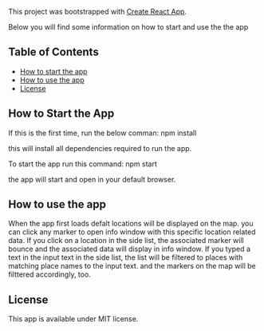 This project was bootstrapped with [Create React App](https://github.com/facebookincubator/create-react-app).

Below you will find some information on how to start and use the the app 

## Table of Contents

- [How to start the app](#How-to-Start-the-App)
- [How to use the app](#How-to-use-the-app)
- [License](#License)


## How to Start the App

If this is the first time, run the below comman:
npm install

this will install all dependencies required to run the app.

To start the app run this command:
npm start

the app will start and open in your default browser.



## How to use the app

When the app first loads defalt locations will be displayed on the map. you can click any marker to open  info window with this specific location related data.
If you click on a location in the side list, the associated marker will bounce and the associated data will display in info window.
If you typed a text in the input text in the side list, the list will be filtered to places with matching place names to the input text. and the markers on the map will be filttered accordingly, too.


## License

This app is available under MIT license.
